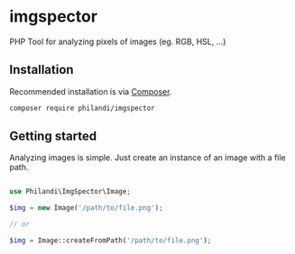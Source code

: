 # imgspector
PHP Tool for analyzing pixels of images (eg. RGB, HSL, ...)


## Installation

Recommended installation is via [Composer](http://getcomposer.org).

```bash
composer require philandi/imgspector
```

## Getting started

Analyzing images is simple. Just create an instance of an image with a file path.

```php

use Philandi\ImgSpector\Image;

$img = new Image('/path/to/file.png');

// or

$img = Image::createFromPath('/path/to/file.png');

```
